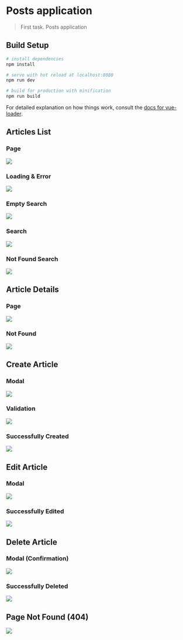 # Posts application

> First task. Posts application

## Build Setup

``` bash
# install dependencies
npm install

# serve with hot reload at localhost:8080
npm run dev

# build for production with minification
npm run build
```

For detailed explanation on how things work, consult the [docs for vue-loader](http://vuejs.github.io/vue-loader).

## Articles List

### Page
![](/readme/home.png)

### Loading & Error
![](/readme/loading-error.gif)

### Empty Search
![](/readme/empty-search.png)

### Search
![](/readme/search.png)

### Not Found Search
![](/readme/not-found-search.png)

## Article Details

### Page
![](/readme/article.png)

### Not Found
![](/readme/not-found-article.png)

## Create Article

### Modal
![](/readme/create-article.png)

### Validation
![](/readme/create-article-validation.png)

### Successfully Created
![](/readme/created-article.png)

## Edit Article

### Modal
![](/readme/edit-article.png)

### Successfully Edited
![](/readme/edited-article.png)

## Delete Article

### Modal (Confirmation)
![](/readme/delete-article.png)

### Successfully Deleted
![](/readme/deleted-article.png)

## Page Not Found (404)

![](/readme/404.png)

